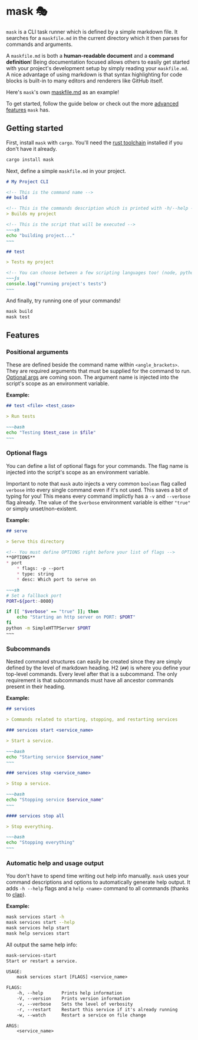 # mask 🎭

`mask` is a CLI task runner which is defined by a simple markdown file. It searches for a `maskfile.md` in the current directory which it then parses for commands and arguments.

A `maskfile.md` is both a **human-readable document** and a **command definition**! Being documentation focused allows others to easily get started with your project's development setup by simply reading your `maskfile.md`. A nice advantage of using markdown is that syntax highlighting for code blocks is built-in to many editors and renderers like GitHub itself.

Here's `mask`'s own [maskfile.md](/maskfile.md) as an example!

To get started, follow the guide below or check out the more [advanced features](#features) `mask` has.





## Getting started

First, install `mask` with `cargo`. You'll need the [rust toolchain][1] installed if you don't have it already.

~~~sh
cargo install mask
~~~

Next, define a simple `maskfile.md` in your project.

```md
# My Project CLI

<!-- This is the command name -->
## build

<!-- This is the commands description which is printed with -h/--help -->
> Builds my project

<!-- This is the script that will be executed -->
~~~sh
echo "building project..."
~~~

## test

> Tests my project

<!-- You can choose between a few scripting languages too! (node, python, ruby, php) -->
~~~js
console.log("running project's tests")
~~~
```

And finally, try running one of your commands!

~~~sh
mask build
mask test
~~~





## Features

### Positional arguments

These are defined beside the command name within `<angle_brackets>`. They are required arguments that must be supplied for the command to run. [Optional args][2] are coming soon. The argument name is injected into the script's scope as an environment variable.

**Example:**

```md
## test <file> <test_case>

> Run tests

~~~bash
echo "Testing $test_case in $file"
~~~
```

### Optional flags

You can define a list of optional flags for your commands. The flag name is injected into the script's scope as an environment variable.

Important to note that `mask` auto injects a very common `boolean` flag called `verbose` into every single command even if it's not used. This saves a bit of typing for you! This means every command implictly has a `-v` and `--verbose` flag already. The value of the `$verbose` environment variable is either `"true"` or simply unset/non-existent.

**Example:**

```md
## serve

> Serve this directory

<!-- You must define OPTIONS right before your list of flags -->
**OPTIONS**
* port
    * flags: -p --port
    * type: string
    * desc: Which port to serve on

~~~sh
# Set a fallback port
PORT=${port:-8080}

if [[ "$verbose" == "true" ]]; then
    echo "Starting an http server on PORT: $PORT"
fi
python -m SimpleHTTPServer $PORT
~~~

```

### Subcommands

Nested command structures can easily be created since they are simply defined by the level of markdown heading. H2 (`##`) is where you define your top-level commands. Every level after that is a subcommand. The only requirement is that subcommands must have all ancestor commands present in their heading.

**Example:**
```md
## services

> Commands related to starting, stopping, and restarting services

### services start <service_name>

> Start a service.

~~~bash
echo "Starting service $service_name"
~~~

### services stop <service_name>

> Stop a service.

~~~bash
echo "Stopping service $service_name"
~~~

#### services stop all

> Stop everything.

~~~bash
echo "Stopping everything"
~~~
```

### Automatic help and usage output

You don't have to spend time writing out help info manually. `mask` uses your command descriptions and options to automatically generate help output. It adds `-h --help` flags and a `help <name>` command to all commands (thanks to [clap][3]).

**Example:**
~~~sh
mask services start -h
mask services start --help
mask services help start
mask help services start
~~~

All output the same help info:

~~~txt
mask-services-start
Start or restart a service.

USAGE:
    mask services start [FLAGS] <service_name>

FLAGS:
    -h, --help       Prints help information
    -V, --version    Prints version information
    -v, --verbose    Sets the level of verbosity
    -r, --restart    Restart this service if it's already running
    -w, --watch      Restart a service on file change

ARGS:
    <service_name>
~~~




[1]: https://github.com/rust-lang/rustup.rs
[2]: https://github.com/jakedeichert/mask/issues/5
[3]: https://github.com/clap-rs/clap
